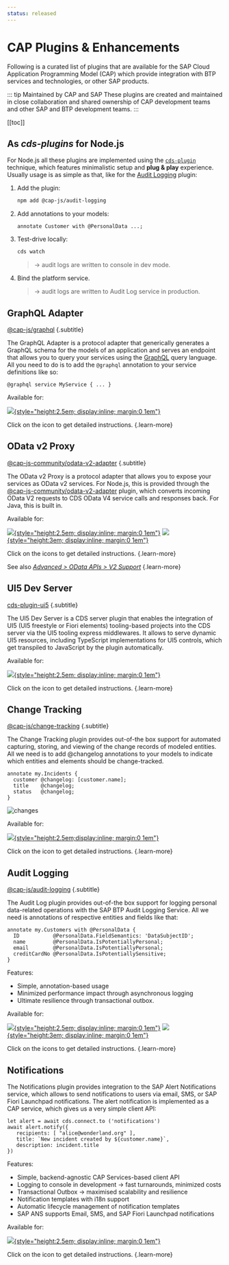 ```yaml
---
status: released
---
```


# CAP Plugins & Enhancements

Following is a curated list of plugins that are available for the SAP Cloud Application Programming Model (CAP) which provide integration with BTP services and technologies, or other SAP products.

::: tip Maintained by CAP and SAP
These plugins are created and maintained in close collaboration and shared ownership of CAP development teams and other SAP and BTP development teams.
:::


[[toc]]

<style>
   h2 : {
      border-top: 1px solid #ddd;
   }
   h2 + .subtitle {
      font-style: italic;
      margin: -44px 0 40px;
   }
</style>



## As _cds-plugins_ for Node.js

For Node.js all these plugins are implemented using the [`cds-plugin`](../node.js/cds-plugins) technique, which features minimalistic setup and **plug & play** experience. Usually usage is as simple as that, like for the [Audit Logging](../guides/data-privacy/audit-logging) plugin:

1. Add the plugin:

   ```sh
   npm add @cap-js/audit-logging
   ```

2. Add annotations to your models:

   ```cds
   annotate Customer with @PersonalData ...;
   ```

3. Test-drive locally:

   ```sh
   cds watch
   ```
   > → audit logs are written to console in dev mode.

4. Bind the platform service.

   > → audit logs are written to Audit Log service in production.





## GraphQL Adapter
[@cap-js/graphql](https://www.npmjs.com/package/@cap-js/graphql) {.subtitle}

The GraphQL Adapter is a protocol adapter that generically generates a GraphQL schema for the models of an application and serves an endpoint that allows you to query your services using the [GraphQL](https://graphql.org) query language. All you need to do is to add the `@graphql` annotation to your service definitions like so:

```cds
@graphql service MyService { ... }
```

Available for:

[![](../assets/logos/nodejs.svg){style="height:2.5em; display:inline; margin:0 1em"}](https://www.npmjs.com/package/@cap-js/graphql)

Click on the icon to get detailed instructions. {.learn-more}



## OData v2 Proxy
[@cap-js-community/odata-v2-adapter](https://www.npmjs.com/package/@cap-js-community/odata-v2-adapter) {.subtitle}

The OData v2 Proxy is a protocol adapter that allows you to expose your services as OData v2 services. For Node.js, this is provided through the [@cap-js-community/odata-v2-adapter](https://www.npmjs.com/package/@cap-js-community/odata-v2-adapter) plugin, which converts incoming OData V2 requests to CDS OData V4 service calls and responses back. For Java, this is built in.

Available for:

[![](../assets/logos/nodejs.svg){style="height:2.5em; display:inline; margin:0 1em"}](https://www.npmjs.com/package/@cap-js-community/odata-v2-adapter)
[![](../assets/logos/java.svg){style="height:3em; display:inline; margin:0 1em"}](../java/migration#v2adapter)

Click on the icons to get detailed instructions. {.learn-more}

See also [_Advanced > OData APIs > V2 Support_](../advanced/odata#v2-support) {.learn-more}




## UI5 Dev Server
[cds-plugin-ui5](https://www.npmjs.com/package/cds-plugin-ui5) {.subtitle}

The UI5 Dev Server is a CDS server plugin that enables the integration of UI5 (UI5 freestyle or Fiori elements) tooling-based projects into the CDS server via the UI5 tooling express middlewares. It allows to serve dynamic UI5 resources, including TypeScript implementations for UI5 controls, which get transpiled to JavaScript by the plugin automatically.

Available for:

[![](../assets/logos/nodejs.svg){style="height:2.5em; display:inline; margin:0 1em"}](https://www.npmjs.com/package/cds-plugin-ui5)

Click on the icon to get detailed instructions. {.learn-more}




## Change Tracking
[@cap-js/change-tracking](https://npmjs.com/package/@cap-js/change-tracking) {.subtitle}

The Change Tracking plugin provides out-of-the box support for automated capturing, storing, and viewing of the change records of modeled entities. All we need is to add @changelog annotations to your models to indicate which entities and elements should be change-tracked.

```cds
annotate my.Incidents {
  customer @changelog: [customer.name];
  title    @changelog;
  status   @changelog;
}
```

![changes](assets/index/changes.png)

Available for:

[![](../assets/logos/nodejs.svg){style="height:2.5em;display:inline; margin:0 1em"}](https://npmjs.com/package/@cap-js/change-tracking)

Click on the icon to get detailed instructions. {.learn-more}



## Audit Logging
[@cap-js/audit-logging](https://www.npmjs.com/package/@cap-js/audit-logging) {.subtitle}

The Audit Log plugin provides out-of-the box support for logging personal data-related operations with the SAP BTP Audit Logging Service. All we need is annotations of respective entities and fields like that:

```cds
annotate my.Customers with @PersonalData {
  ID           @PersonalData.FieldSemantics: 'DataSubjectID';
  name         @PersonalData.IsPotentiallyPersonal;
  email        @PersonalData.IsPotentiallyPersonal;
  creditCardNo @PersonalData.IsPotentiallySensitive;
}
```

Features:

- Simple, annotation-based usage
- Minimized performance impact through asynchronous logging
- Ultimate resilience through transactional outbox.

Available for:

[![](../assets/logos/nodejs.svg){style="height:2.5em; display:inline; margin:0 1em"}](../guides/data-privacy/audit-logging)
[![](../assets/logos/java.svg){style="height:3em; display:inline; margin:0 1em"}](../java/auditlog)

Click on the icons to get detailed instructions. {.learn-more}

## Notifications

The Notifications plugin provides integration to the SAP Alert Notifications service, which allows to send notifications to users via email, SMS, or SAP Fiori Launchpad notifications. The alert notification is implemented as a CAP service, which gives us a very simple client API:

```cds
let alert = await cds.connect.to ('notifications')
await alert.notify({
   recipients: [ "alice@wonderland.org" ],
   title: `New incident created by ${customer.name}`,
   description: incident.title
})
```

Features:

- Simple, backend-agnostic CAP Services-based client API
- Logging to console in development → fast turnarounds, minimized costs
- Transactional Outbox → maximised scalability and resilience
- Notification templates with i18n support
- Automatic lifecycle management of notification templates
- SAP ANS supports Email, SMS, and SAP Fiori Launchpad notifications

Available for:

[![](../assets/logos/nodejs.svg){style="height:2.5em; display:inline; margin:0 1em"}](https://github.com/cap-js/notifications#readme)

Click on the icon to get detailed instructions. {.learn-more}


<div id="attachments" />

<div id="internal-plugins" />

<div id="upcoming-plugins" />

<div id="planned-plugins" />